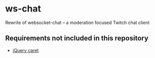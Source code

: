 # ws-chat
Rewrite of websocket-chat – a moderation focused Twitch chat client

## Requirements not included in this repository

- [jQuery caret](https://github.com/acdvorak/jquery.caret/tree/master/dist)